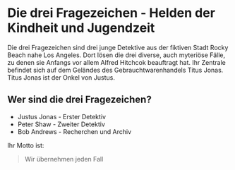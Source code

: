 # Die drei Fragezeichen - Helden der Kindheit und Jugendzeit

Die drei Fragezeichen sind drei junge Detektive aus der fiktiven Stadt Rocky Beach nahe Los Angeles.
Dort lösen die drei diverse, auch myteriöse Fälle, zu denen sie Anfangs vor allem Alfred Hitchcok beauftragt hat.
Ihr Zentrale befindet sich auf dem Geländes des Gebrauchtwarenhandels Titus Jonas. 
Titus Jonas ist der Onkel von Justus.  

## Wer sind die drei Fragezeichen?
* Justus Jonas - Erster Detektiv
* Peter Shaw - Zweiter Detektiv
* Bob Andrews - Recherchen und Archiv

Ihr Motto ist:
> Wir übernehmen jeden Fall